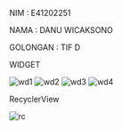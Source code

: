 NIM   : E41202251

NAMA  : DANU WICAKSONO

GOLONGAN : TIF D


WIDGET

![wd1](https://user-images.githubusercontent.com/80568927/136420451-967031b4-89e8-4302-960b-0864bd8ee123.jpg)
![wd2](https://user-images.githubusercontent.com/80568927/136420521-09c8f1fa-ceed-43d2-947f-3001d80aeb7b.jpg)
![wd3](https://user-images.githubusercontent.com/80568927/136420611-bf499817-ada7-4594-be87-1d5f7bb5cfdd.jpg)
![wd4](https://user-images.githubusercontent.com/80568927/136420640-7c70b1a4-e5f4-430e-91c2-dbf458a15698.jpg)


RecyclerView

![rc](https://user-images.githubusercontent.com/80568927/136420763-44b0c1e5-6488-4e28-bb55-fa5b8aabf245.jpeg)
